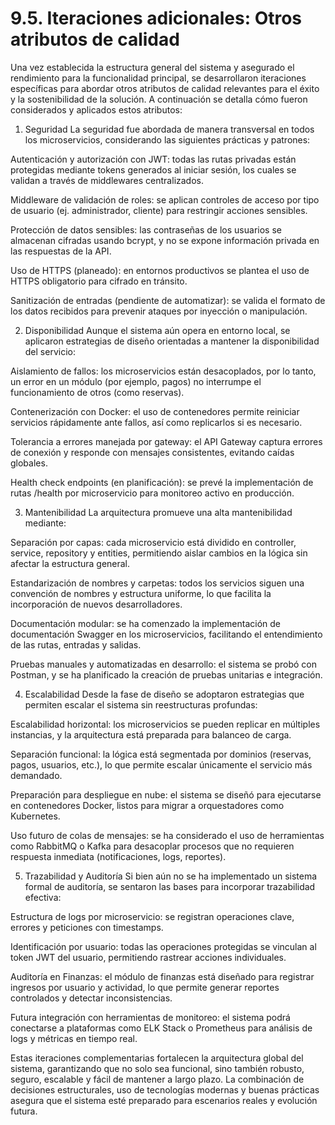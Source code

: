 # 9.5. Iteraciones adicionales: Otros atributos de calidad

Una vez establecida la estructura general del sistema y asegurado el rendimiento para la funcionalidad principal, se desarrollaron iteraciones específicas para abordar otros atributos de calidad relevantes para el éxito y la sostenibilidad de la solución. A continuación se detalla cómo fueron considerados y aplicados estos atributos:

1. Seguridad
La seguridad fue abordada de manera transversal en todos los microservicios, considerando las siguientes prácticas y patrones:

Autenticación y autorización con JWT: todas las rutas privadas están protegidas mediante tokens generados al iniciar sesión, los cuales se validan a través de middlewares centralizados.

Middleware de validación de roles: se aplican controles de acceso por tipo de usuario (ej. administrador, cliente) para restringir acciones sensibles.

Protección de datos sensibles: las contraseñas de los usuarios se almacenan cifradas usando bcrypt, y no se expone información privada en las respuestas de la API.

Uso de HTTPS (planeado): en entornos productivos se plantea el uso de HTTPS obligatorio para cifrado en tránsito.

Sanitización de entradas (pendiente de automatizar): se valida el formato de los datos recibidos para prevenir ataques por inyección o manipulación.

2. Disponibilidad
Aunque el sistema aún opera en entorno local, se aplicaron estrategias de diseño orientadas a mantener la disponibilidad del servicio:

Aislamiento de fallos: los microservicios están desacoplados, por lo tanto, un error en un módulo (por ejemplo, pagos) no interrumpe el funcionamiento de otros (como reservas).

Contenerización con Docker: el uso de contenedores permite reiniciar servicios rápidamente ante fallos, así como replicarlos si es necesario.

Tolerancia a errores manejada por gateway: el API Gateway captura errores de conexión y responde con mensajes consistentes, evitando caídas globales.

Health check endpoints (en planificación): se prevé la implementación de rutas /health por microservicio para monitoreo activo en producción.

3. Mantenibilidad
La arquitectura promueve una alta mantenibilidad mediante:

Separación por capas: cada microservicio está dividido en controller, service, repository y entities, permitiendo aislar cambios en la lógica sin afectar la estructura general.

Estandarización de nombres y carpetas: todos los servicios siguen una convención de nombres y estructura uniforme, lo que facilita la incorporación de nuevos desarrolladores.

Documentación modular: se ha comenzado la implementación de documentación Swagger en los microservicios, facilitando el entendimiento de las rutas, entradas y salidas.

Pruebas manuales y automatizadas en desarrollo: el sistema se probó con Postman, y se ha planificado la creación de pruebas unitarias e integración.

4. Escalabilidad
Desde la fase de diseño se adoptaron estrategias que permiten escalar el sistema sin reestructuras profundas:

Escalabilidad horizontal: los microservicios se pueden replicar en múltiples instancias, y la arquitectura está preparada para balanceo de carga.

Separación funcional: la lógica está segmentada por dominios (reservas, pagos, usuarios, etc.), lo que permite escalar únicamente el servicio más demandado.

Preparación para despliegue en nube: el sistema se diseñó para ejecutarse en contenedores Docker, listos para migrar a orquestadores como Kubernetes.

Uso futuro de colas de mensajes: se ha considerado el uso de herramientas como RabbitMQ o Kafka para desacoplar procesos que no requieren respuesta inmediata (notificaciones, logs, reportes).

5. Trazabilidad y Auditoría
Si bien aún no se ha implementado un sistema formal de auditoría, se sentaron las bases para incorporar trazabilidad efectiva:

Estructura de logs por microservicio: se registran operaciones clave, errores y peticiones con timestamps.

Identificación por usuario: todas las operaciones protegidas se vinculan al token JWT del usuario, permitiendo rastrear acciones individuales.

Auditoría en Finanzas: el módulo de finanzas está diseñado para registrar ingresos por usuario y actividad, lo que permite generar reportes controlados y detectar inconsistencias.

Futura integración con herramientas de monitoreo: el sistema podrá conectarse a plataformas como ELK Stack o Prometheus para análisis de logs y métricas en tiempo real.

Estas iteraciones complementarias fortalecen la arquitectura global del sistema, garantizando que no solo sea funcional, sino también robusto, seguro, escalable y fácil de mantener a largo plazo. La combinación de decisiones estructurales, uso de tecnologías modernas y buenas prácticas asegura que el sistema esté preparado para escenarios reales y evolución futura.

